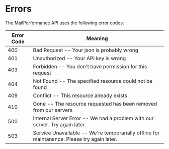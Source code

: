 # Errors

The MailPerformance API uses the following error codes:

Error Code | Meaning
---------- | -------
400 | Bad Request -- Your json is probably wrong
401 | Unauthorized -- Your API key is wrong
403 | Forbidden -- You don't have permission for this request
404 | Not Found -- The specified resource could not be found
409 | Conflict -- This resource already exists
410 | Gone -- The resource requested has been removed from our servers
500 | Internal Server Error -- We had a problem with our server. Try again later.
503 | Service Unavailable -- We're temporarially offline for maintanance. Please try again later.

